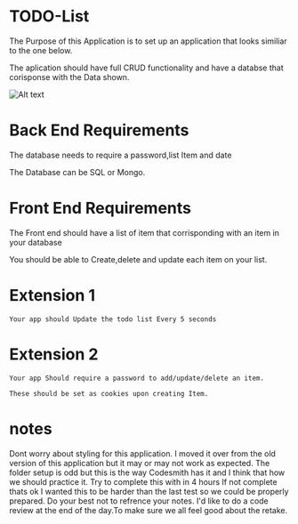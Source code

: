 # TODO-List
The Purpose of this Application is to set up an application that looks similiar to the one below.

The aplication should have full CRUD functionality and have a databse that corisponse with the Data shown.

![Alt text](https://media.geeksforgeeks.org/wp-content/uploads/20230606125727/gfg.png)
# Back End Requirements


The database needs to require a password,list Item and date 

The Database can be SQL or Mongo.


# Front End Requirements

The Front end should have a list of item that corrisponding with an item in your database

You should be able to Create,delete and update each item on your list.

# Extension 1
 
    Your app should Update the todo list Every 5 seconds

# Extension 2
 
    Your app Should require a password to add/update/delete an item.

    These should be set as cookies upon creating Item.

# notes

Dont worry about styling for this application. I moved it over from the old version of this application but it may or may not work as expected. The folder setup is odd but this is the way Codesmith has it and I think that how we should practice it.
Try to complete this with in 4 hours If not complete thats ok I wanted this to be harder than the last test so we could be properly prepared. Do your best not to refrence your notes. I'd like to do a code review at the end of the day.To make sure we all feel good about the retake.



